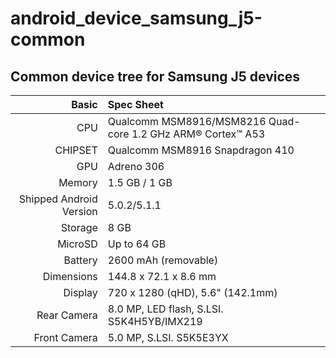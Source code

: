 # android_device_samsung_j5-common

## Common device tree for Samsung J5 devices

Basic   | Spec Sheet
-------:|:-------------------------
CPU     | Qualcomm MSM8916/MSM8216 Quad-core 1.2 GHz ARM® Cortex™ A53
CHIPSET | Qualcomm MSM8916 Snapdragon 410
GPU     | Adreno 306
Memory  | 1.5 GB / 1 GB
Shipped Android Version | 5.0.2/5.1.1
Storage | 8 GB
MicroSD | Up to 64 GB
Battery | 2600 mAh (removable)
Dimensions | 144.8 x 72.1 x 8.6 mm
Display | 720 x 1280 (qHD), 5.6" (142.1mm)
Rear Camera  | 8.0 MP, LED flash, S.LSI. S5K4H5YB/IMX219
Front Camera | 5.0 MP, S.LSI. S5K5E3YX
